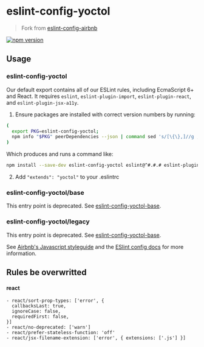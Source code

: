 # eslint-config-yoctol

> Fork from [eslint-config-airbnb](https://github.com/airbnb/javascript/tree/master/packages/eslint-config-airbnb)

[![npm version](https://badge.fury.io/js/eslint-config-yoctol.svg)](http://badge.fury.io/js/eslint-config-yoctol)

## Usage

### eslint-config-yoctol

Our default export contains all of our ESLint rules, including EcmaScript 6+
and React. It requires `eslint`, `eslint-plugin-import`, `eslint-plugin-react`, and `eslint-plugin-jsx-a11y`.

1. Ensure packages are installed with correct version numbers by running:
  ```sh
  (
    export PKG=eslint-config-yoctol;
    npm info "$PKG" peerDependencies --json | command sed 's/[\{\},]//g ; s/: /@/g' | xargs npm install --save-dev "$PKG"
  )
  ```

  Which produces and runs a command like:

  ```sh
  npm install --save-dev eslint-config-yoctol eslint@^#.#.# eslint-plugin-jsx-a11y@^#.#.# eslint-plugin-import@^#.#.# eslint-plugin-react@^#.#.#
  ```

2. Add `"extends": "yoctol"` to your .eslintrc

### eslint-config-yoctol/base

This entry point is deprecated. See [eslint-config-yoctol-base](https://npmjs.com/eslint-config-yoctol-base).

### eslint-config-yoctol/legacy

This entry point is deprecated. See [eslint-config-yoctol-base](https://npmjs.com/eslint-config-yoctol-base).

See [Airbnb's Javascript styleguide](https://github.com/yoctol/javascript) and
the [ESlint config docs](http://eslint.org/docs/user-guide/configuring#extending-configuration-files)
for more information.

## Rules be overwritted

#### react

```
- react/sort-prop-types: ['error', {
  callbacksLast: true,
  ignoreCase: false,
  requiredFirst: false,
}]
- react/no-deprecated: ['warn']
- react/prefer-stateless-function: 'off'
- react/jsx-filename-extension: ['error', { extensions: ['.js'] }]
```
